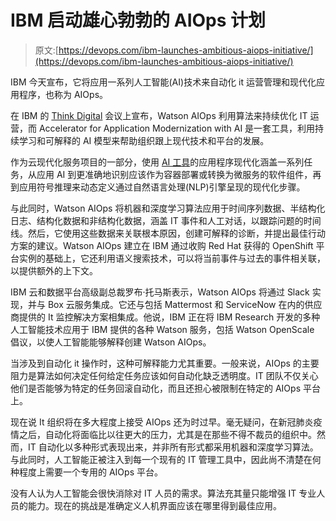 # IBM 启动雄心勃勃的 AIOps 计划

> 原文:[https://devops.com/ibm-launches-ambitious-aiops-initiative/](https://devops.com/ibm-launches-ambitious-aiops-initiative/)

IBM 今天宣布，它将应用一系列人工智能(AI)技术来自动化 it 运营管理和现代化应用程序，也称为 AIOps。

在 IBM 的 [Think Digital](https://www.ibm.com/events/think/) 会议上宣布，Watson AIOps 利用算法来持续优化 IT 运营，而 Accelerator for Application Modernization with AI 是一套工具，利用持续学习和可解释的 AI 模型来帮助组织跟上现代技术和平台的发展。

作为云现代化服务项目的一部分，使用 [AI 工具](https://devops.com/enterprise-ai-books-to-read-this-spring/)的应用程序现代化涵盖一系列任务，从应用 AI 到更准确地识别应该作为容器部署或转换为微服务的软件组件，再到应用符号推理来动态定义通过自然语言处理(NLP)引擎呈现的现代化步骤。

与此同时，Watson AIOps 将机器和深度学习算法应用于时间序列数据、半结构化日志、结构化数据和非结构化数据，涵盖 IT 事件和人工对话，以跟踪问题的时间线。然后，它使用这些数据来关联根本原因，创建可解释的诊断，并提出最佳行动方案的建议。Watson AIOps 建立在 IBM 通过收购 Red Hat 获得的 OpenShift 平台实例的基础上，它还利用语义搜索技术，可以将当前事件与过去的事件相关联，以提供额外的上下文。

IBM 云和数据平台高级副总裁罗布·托马斯表示，Watson AIOps 将通过 Slack 实现，并与 Box 云服务集成。它还与包括 Mattermost 和 ServiceNow 在内的供应商提供的 It 监控解决方案相集成。他说，IBM 正在将 IBM Research 开发的多种人工智能技术应用于 IBM 提供的各种 Watson 服务，包括 Watson OpenScale 倡议，以使人工智能能够解释创建 Watson AIOps。

当涉及到自动化 it 操作时，这种可解释能力尤其重要。一般来说，AIOps 的主要阻力是算法如何决定任何给定任务应该如何自动化缺乏透明度。IT 团队不仅关心他们是否能够为特定的任务回滚自动化，而且还担心被限制在特定的 AIOps 平台上。

现在说 It 组织将在多大程度上接受 AIOps 还为时过早。毫无疑问，在新冠肺炎疫情之后，自动化将面临比以往更大的压力，尤其是在那些不得不裁员的组织中。然而，IT 自动化以多种形式表现出来，并非所有形式都采用机器和深度学习算法。与此同时，人工智能正被注入到每一个现有的 IT 管理工具中，因此尚不清楚在何种程度上需要一个专用的 AIOps 平台。

没有人认为人工智能会很快消除对 IT 人员的需求。算法充其量只能增强 IT 专业人员的能力。现在的挑战是准确定义人机界面应该在哪里得到最佳应用。